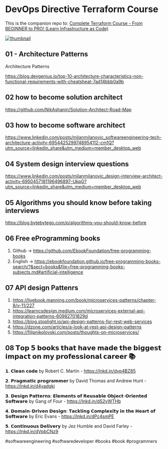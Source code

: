 # DevOps Directive Terraform Course

This is the companion repo to: [Complete Terraform Course - From BEGINNER to PRO! (Learn Infrastructure as Code)](https://www.youtube.com/watch?v=7xngnjfIlK4)

[![thumbnail](https://user-images.githubusercontent.com/1320389/154354937-98533608-2f42-44c1-8110-87f7e3f45085.jpeg)](https://www.youtube.com/watch?v=7xngnjfIlK4)

## 01 - Architecture Patterns

Architecture Patterns

https://blog.devgenius.io/top-10-architecture-characteristics-non-functional-requirements-with-cheatsheat-7ad14bbb0a9b

## 02 how to become solution architect

https://github.com/NikAshanin/Solution-Architect-Road-Map

## 03 how to become software architect
https://www.linkedin.com/posts/milanmilanovic_softwareengineering-tech-architecture-activity-6954425299748954112-cm1Q?utm_source=linkedin_share&utm_medium=member_desktop_web

## 04 System design interview questions

https://www.linkedin.com/posts/milanmilanovic_design-interview-architect-activity-6950457181196496897-UkpG?utm_source=linkedin_share&utm_medium=member_desktop_web

## 05 Algorithms you should know before taking interviews
https://blog.bytebytego.com/p/algorithms-you-should-know-before

## 06 Free eProgramming books
1. Github -> https://github.com/EbookFoundation/free-programming-books
2. English -> https://ebookfoundation.github.io/free-programming-books-search/?&sect=books&file=free-programming-books-subjects.md#artificial-intelligence

## 07 API design Pattenrs
1. https://livebook.manning.com/book/microservices-patterns/chapter-8/v-11/227
2. https://learncsdesign.medium.com/microservices-external-api-integration-patterns-60982701829d
3. https://blog.stoplight.io/api-design-patterns-for-rest-web-services
4. https://dzone.com/articles/a-look-at-rest-api-design-patterns
5. https://filipnikolovski.com/posts/thoughts-on-microservices/

## 08 𝗧𝗼𝗽 𝟱 𝗯𝗼𝗼𝗸𝘀 𝘁𝗵𝗮𝘁 𝗵𝗮𝘃𝗲 𝗺𝗮𝗱𝗲 𝘁𝗵𝗲 𝗯𝗶𝗴𝗴𝗲𝘀𝘁 𝗶𝗺𝗽𝗮𝗰𝘁 𝗼𝗻 𝗺𝘆 𝗽𝗿𝗼𝗳𝗲𝘀𝘀𝗶𝗼𝗻𝗮𝗹 𝗰𝗮𝗿𝗲𝗲𝗿 📚

𝟭. 𝗖𝗹𝗲𝗮𝗻 𝗰𝗼𝗱𝗲 by Robert C. Martin - https://lnkd.in/dvp4BZ85

𝟮. 𝗣𝗿𝗮𝗴𝗺𝗮𝘁𝗶𝗰 𝗽𝗿𝗼𝗴𝗿𝗮𝗺𝗺𝗲𝗿 by David Thomas and Andrew Hunt - https://lnkd.in/d4yadgki

𝟯. 𝗗𝗲𝘀𝗶𝗴𝗻 𝗣𝗮𝘁𝘁𝗲𝗿𝗻𝘀: 𝗘𝗹𝗲𝗺𝗲𝗻𝘁𝘀 𝗼𝗳 𝗥𝗲𝘂𝘀𝗮𝗯𝗹𝗲 𝗢𝗯𝗷𝗲𝗰𝘁-𝗢𝗿𝗶𝗲𝗻𝘁𝗲𝗱 𝗦𝗼𝗳𝘁𝘄𝗮𝗿𝗲 by Gang of Four - https://lnkd.in/dS2vWTHb

𝟰. 𝗗𝗼𝗺𝗮𝗶𝗻-𝗗𝗿𝗶𝘃𝗲𝗻 𝗗𝗲𝘀𝗶𝗴𝗻: 𝗧𝗮𝗰𝗸𝗹𝗶𝗻𝗴 𝗖𝗼𝗺𝗽𝗹𝗲𝘅𝗶𝘁𝘆 𝗶𝗻 𝘁𝗵𝗲 𝗛𝗲𝗮𝗿𝘁 𝗼𝗳 𝗦𝗼𝗳𝘁𝘄𝗮𝗿𝗲 by Eric Evans - https://lnkd.in/dPc4smPE

𝟱. 𝗖𝗼𝗻𝘁𝗶𝗻𝘂𝗼𝘂𝘀 𝗗𝗲𝗹𝗶𝘃𝗲𝗿𝘆 by Jez Humble and David Farley - https://lnkd.in/dVpbCNz9

#softwareengineering #softwaredeveloper #books #book #programmers
